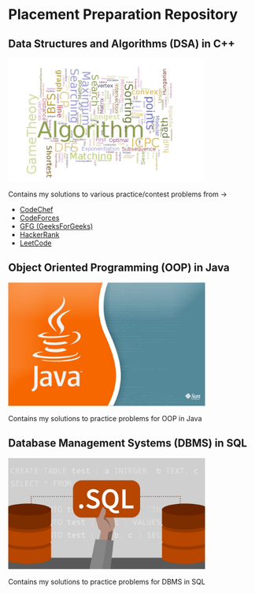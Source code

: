 # Placement Preparation Repository

## Data Structures and Algorithms (DSA) in C++

  <img src="images/cp.jpg" width="400">

  Contains my solutions to various practice/contest problems from -> 
  
  - [CodeChef](https://www.codechef.com)
  - [CodeForces](https://codeforces.com)
  - [GFG (GeeksForGeeks)](https://www.geeksforgeeks.org)
  - [HackerRank](https://www.hackerrank.com)
  - [LeetCode](https://leetcode.com)

## Object Oriented Programming (OOP) in Java

  <img src="images/oop.jpg" width="400">
  
  Contains my solutions to practice problems for OOP in Java

## Database Management Systems (DBMS) in SQL

  <img src="images/sql.jpg" width="400">

  Contains my solutions to practice problems for DBMS in SQL
